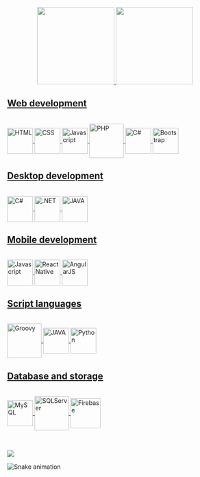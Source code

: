 <div align="center">
  <a href="https://github.com/pedrocorrea2002">
  <img height="180em" src="https://github-readme-stats.vercel.app/api?username=pedrocorrea2002&show_icons=true&theme=dark&include_all_commits=true&count_private=true"/>
  <img height="180em" src="https://github-readme-stats.vercel.app/api/top-langs/?username=pedrocorrea2002&layout=compact&langs_count=7&theme=dark"/>
</div>
  
<h2>Web development</h2>
<div style="display: inline_block"><br>
  <img align="center" title="HTML" tag="HTML" height="60" width="60" src="https://cdn.jsdelivr.net/gh/devicons/devicon/icons/html5/html5-original.svg">
  <img align="center" title="CSS" height="60" width="60" src="https://cdn.jsdelivr.net/gh/devicons/devicon/icons/css3/css3-original.svg">
  <img align="center" title="Javascript" height="60" width="60" src="https://cdn.jsdelivr.net/gh/devicons/devicon/icons/javascript/javascript-original.svg">
  <img align="center" title="PHP" height="80" width="80" src="https://cdn.jsdelivr.net/gh/devicons/devicon/icons/php/php-plain.svg">
  <img align="center" title="C#" height="60" width="60" src="https://cdn.jsdelivr.net/gh/devicons/devicon/icons/csharp/csharp-original.svg">
  <img align="center" title="Bootstrap" height="60" width="60" src="https://cdn.jsdelivr.net/gh/devicons/devicon/icons/bootstrap/bootstrap-original-wordmark.svg">
</div>
  
<h2>Desktop development</h2>
<div style="display: inline_block"><br>
  <img align="center" title="C#" height="60" width="60" src="https://cdn.jsdelivr.net/gh/devicons/devicon/icons/csharp/csharp-original.svg">
  <img align="center" title=".NET" height="60" width="60" src="https://cdn.jsdelivr.net/gh/devicons/devicon/icons/dot-net/dot-net-plain-wordmark.svg">
  <img align="center" title="JAVA" height="60" width="60" src="https://cdn.jsdelivr.net/gh/devicons/devicon/icons/java/java-original.svg">
</div>
  
<h2>Mobile development</h2>
<div style="display: inline_block"><br>
  <img align="center" title="Javascript" height="60" width="60" src="https://cdn.jsdelivr.net/gh/devicons/devicon/icons/javascript/javascript-original.svg">
  <img align="center" title="ReactNative" height="60" width="60" src="https://cdn.jsdelivr.net/gh/devicons/devicon/icons/react/react-original.svg">
  <img align="center" title="AngularJS" height="60" width="60" src="https://cdn.jsdelivr.net/gh/devicons/devicon/icons/angularjs/angularjs-original.svg">
</div>
  
<h2>Script languages</h2>
<div style="display: inline_block"><br>
  <img align="center" title="Groovy" height="80" width="80" src="https://cdn.jsdelivr.net/gh/devicons/devicon/icons/groovy/groovy-original.svg">
  <img align="center" title="JAVA" height="60" width="60" src="https://cdn.jsdelivr.net/gh/devicons/devicon/icons/java/java-original.svg">
  <img align="center" title="Python" height="60" width="60" src="https://cdn.jsdelivr.net/gh/devicons/devicon/icons/python/python-original.svg">
</div> 
  
<h2>Database and storage</h2>
<div style="display: inline_block"><br>
  <img align="center" title="MySQL" height="60" width="60" src="https://cdn.jsdelivr.net/gh/devicons/devicon/icons/mysql/mysql-original.svg">
  <img align="center" title="SQLServer" height="80" width="80" src="https://cdn.jsdelivr.net/gh/devicons/devicon/icons/microsoftsqlserver/microsoftsqlserver-plain-wordmark.svg" >
  <img align="center" title="Firebase" height="70" width="70" src="https://cdn.jsdelivr.net/gh/devicons/devicon/icons/firebase/firebase-plain-wordmark.svg">
<div>
  
<h2></h2>
<div style="display: inline_block"><br></div>
 
<div> 
  <a href="https://www.linkedin.com/in/phcr" target="_blank"><img src="https://img.shields.io/badge/-LinkedIn-%230077B5?style=for-the-badge&logo=linkedin&logoColor=white" target="_blank"></a> 
 
  ![Snake animation](https://github.com/pedrocorrea2002/pedrocorrea2002/blob/output/github-contribution-grid-snake.svg)
 
</div>
